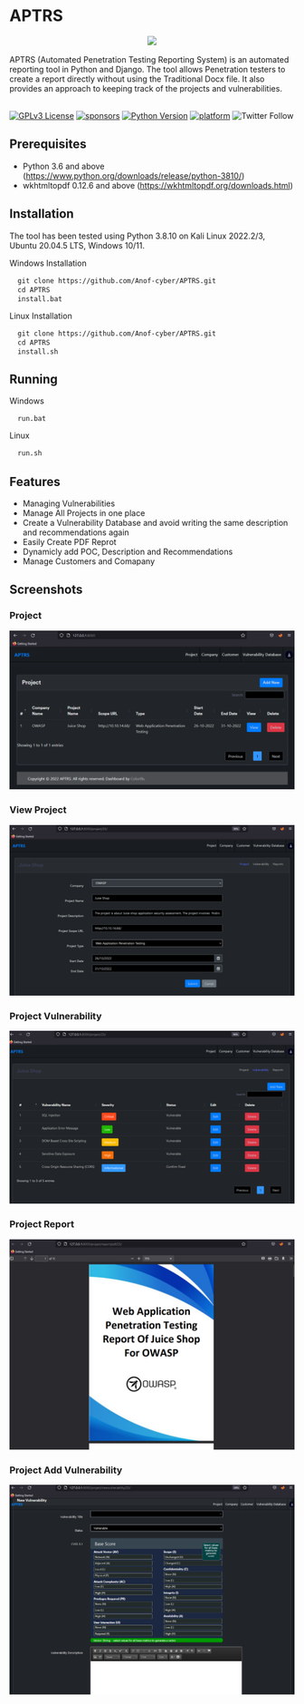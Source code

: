
# APTRS
<p align="center">
  <img src="https://i.ibb.co/JQdKWHL/APTRS.png" />
</p>
APTRS (Automated Penetration Testing Reporting System) is an automated reporting tool in Python and Django. The tool allows Penetration testers to create a report directly without using the Traditional Docx file. It also provides an approach to keeping track of the projects and vulnerabilities. 
<br/><br/>

[![GPLv3 License](https://img.shields.io/badge/License-GPL%20v3-yellow.svg)](https://opensource.org/licenses/)
[![sponsors](https://img.shields.io/github/sponsors/Anof-cyber)](https://github.com/sponsors/Anof-cyber)
[![Python Version](https://img.shields.io/badge/Python-3.6-green)](https://www.python.org/downloads/release/python-3810/)
[![platform](https://img.shields.io/badge/platform-osx%2Flinux%2Fwindows-green.svg)](https://github.com/Anof-cyber/APTRS)
![Twitter Follow](https://img.shields.io/twitter/follow/ano_f_?style=social)


## Prerequisites

- Python 3.6 and above (https://www.python.org/downloads/release/python-3810/)
- wkhtmltopdf 0.12.6 and above (https://wkhtmltopdf.org/downloads.html)


## Installation

The tool has been tested using Python 3.8.10 on Kali Linux 2022.2/3, Ubuntu 20.04.5 LTS, Windows 10/11.

Windows Installation

```Windows
  git clone https://github.com/Anof-cyber/APTRS.git
  cd APTRS
  install.bat
```
    
Linux Installation

```Windows
  git clone https://github.com/Anof-cyber/APTRS.git
  cd APTRS
  install.sh
```
  
## Running

Windows 
```Windows
  run.bat
```


Linux
```bash
  run.sh
```



## Features

- Managing Vulnerabilities
- Manage All Projects in one place
- Create a Vulnerability Database and avoid writing the same description and recommendations again
- Easily Create PDF Reprot
- Dynamicly add POC, Description and Recommendations
- Manage Customers and Comapany


## Screenshots

### Project
![App Screenshot](/Doc/Project.png)


### View Project
![App Screenshot](/Doc/View%20Project.png)


### Project Vulnerability
![App Screenshot](/Doc/Project%20Vulnerability.png)

### Project Report
![App Screenshot](/Doc/Project%20Report.png)


### Project Add Vulnerability
![App Screenshot](/Doc/Project%20New%20Vulnerability.png)
